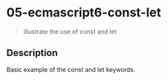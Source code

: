 # 05-ecmascript6-const-let
> illustrate the use of const and let

## Description
Basic example of the const and let keywords.
